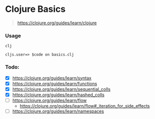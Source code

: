 # Clojure Basics

> https://clojure.org/guides/learn/clojure

### Usage
```shell
clj
```

```
cljs.user=> $code on basics.clj
```

### Todo:
- [x] https://clojure.org/guides/learn/syntax
- [x] https://clojure.org/guides/learn/functions
- [x] https://clojure.org/guides/learn/sequential_colls
- [x] https://clojure.org/guides/learn/hashed_colls
- [ ] https://clojure.org/guides/learn/flow
    - https://clojure.org/guides/learn/flow#_iteration_for_side_effects
- [ ] https://clojure.org/guides/learn/namespaces